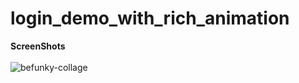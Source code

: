 # login_demo_with_rich_animation

**ScreenShots**<br><br>
![befunky-collage](https://user-images.githubusercontent.com/20029287/51425972-ad57b300-1c09-11e9-9964-773ba975170a.jpg)


